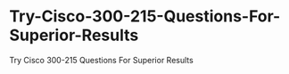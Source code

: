 # Try-Cisco-300-215-Questions-For-Superior-Results
Try Cisco 300-215 Questions For Superior Results
